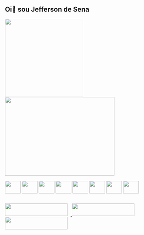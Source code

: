 ## Oi👋 sou Jefferson de Sena 

 <div>
    <a href="https://github.com/jeffersonsena7">
    <img height="250me"center src="https://github-readme-stats.vercel.app/api?username=anuraghazra&show_icons=true&theme=tokyonight" alt="">
    <img height="250me" width="350me" src="https://github-readme-stats.vercel.app/api/top-langs/?username=anuraghazra&_repo=github-readme-stats,anuraghazra.github.io,?username=anuraghazra&hide=typescript,glsl,astro,rust,go,shell,assembly,objective-c,c#,)](https://github.com/anuraghazra/github-readme-stats" alt="">
    </a>
  </div>

  <div style="display: inline-block;"><br>
    <img alingn="cente" height="40" width="50" src="https://cdn.jsdelivr.net/gh/devicons/devicon/icons/c/c-original.svg">
    <img alingn="cente" height="40" width="50" src="https://cdn.jsdelivr.net/gh/devicons/devicon/icons/cplusplus/cplusplus-original.svg">
    <img alingn="cente" height="40" width="50" src="https://cdn.jsdelivr.net/gh/devicons/devicon/icons/css3/css3-original-wordmark.svg">
    <img alingn="cente" height="40" width="50" src="https://cdn.jsdelivr.net/gh/devicons/devicon/icons/html5/html5-original-wordmark.svg">
    <img alingn="cente" height="40" width="50" src="https://cdn.jsdelivr.net/gh/devicons/devicon/icons/javascript/javascript-original.svg">
    <img alingn="cente" height="40" width="50" src="https://cdn.jsdelivr.net/gh/devicons/devicon/icons/mysql/mysql-original-wordmark.svg">
    <img alingn="cente" height="40" width="50" src="https://cdn.jsdelivr.net/gh/devicons/devicon/icons/php/php-original.svg">
    <img alingn="cente" height="40" width="50" src="https://cdn.jsdelivr.net/gh/devicons/devicon/icons/python/python-original-wordmark.svg">
  </div>
  
  
  ##
  
  
  <div>
    <a href="https://www.instagram.com/jeffersonjoseane/" target="_blank">
      <img height="40me" width="200me" style="padding-right: 10px;" src="https://img.shields.io/badge/Instagram-E4405F?style=for-the-badge&logo=instagram&logoColor=white" alt="">
    </a>
    <a href="https://www.facebook.com/Jefferson.Joseane/" target="_blank">
      <img height="40me" width="200me" style="padding-right: 10px;" src="https://img.shields.io/badge/Facebook-1877F2?style=for-the-badge&logo=facebook&logoColor=white" alt="">
    </a>
    <a href="https://www.linkedin.com/in/jefferson-sena-0b347a232/" target="_blank">
      <img height="40me" width="200me" src="https://img.shields.io/badge/LinkedIn-0077B5?style=for-the-badge&logo=linkedin&logoColor=white" alt="">
    </a>
 </div>






























<!--
**jeffersonsena7/jeffersonsena7** is a ✨ _special_ ✨ repository because its `README.md` (this file) appears on your GitHub profile.

Here are some ideas to get you started:

- 🔭 I’m currently working on ...
- 🌱 I’m currently learning ...
- 👯 I’m looking to collaborate on ...
- 🤔 I’m looking for help with ...
- 💬 Ask me about ...
- 📫 How to reach me: ...
- 😄 Pronouns: ...
- ⚡ Fun fact: ...
-->
